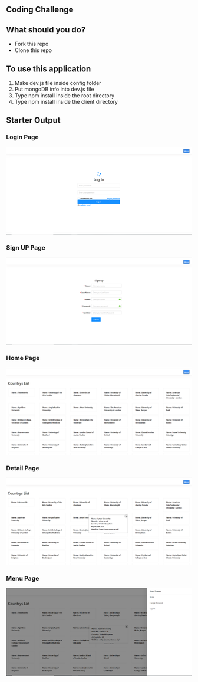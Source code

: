 ## Coding Challenge


## What should you do?

- Fork this repo
- Clone this repo


## To use this application

1. Make dev.js file inside config folder
2. Put mongoDB info into dev.js file
3. Type npm install inside the root directory
4. Type npm install inside the client directory


## Starter Output

### Login Page
![alt text](https://github.com/pkpprasanth/Coding-Challenge/blob/master/Screenshot/login.PNG)

### Sign UP Page
![alt text](https://github.com/pkpprasanth/Coding-Challenge/blob/master/Screenshot/signup.PNG)

### Home Page
![alt text](https://github.com/pkpprasanth/Coding-Challenge/blob/master/Screenshot/home.PNG)

### Detail Page
![alt text](https://github.com/pkpprasanth/Coding-Challenge/blob/master/Screenshot/details.PNG)

### Menu Page
![alt text](https://github.com/pkpprasanth/Coding-Challenge/blob/master/Screenshot/menu.PNG)
